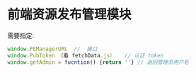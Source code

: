 # 前端资源发布管理模块

需要指定:

```js
window.FEManagerURL  //  接口
window.PubToken （看 fetchData.js）   // 认证 token
window.getAdmin = fucntion() {return ''} // 返回管理员用户名
```
